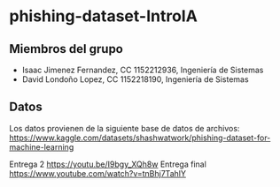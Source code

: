 # phishing-dataset-IntroIA

## Miembros del grupo
- Isaac Jimenez Fernandez, CC 1152212936, Ingeniería de Sistemas
- David Londoño Lopez, CC 1152218190, Ingeniería de Sistemas

## Datos
Los datos provienen de la siguiente base de datos de archivos: https://www.kaggle.com/datasets/shashwatwork/phishing-dataset-for-machine-learning


Entrega 2 https://youtu.be/I9bgy_XQh8w
Entrega final https://www.youtube.com/watch?v=tnBhj7TahlY

